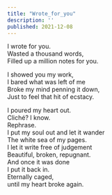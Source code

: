 ```yaml
---
title: "Wrote_for_you"
description: ''
published: 2021-12-08
---
```

I wrote for you.     
Wasted a thousand words,     
Filled up a million notes for you.     
     
I showed you my work,     
I bared what was left of me     
Broke my mind penning it down,     
Just to feel that hit of ecstacy.     
     
I poured my heart out.     
Cliché? I know.     
Rephrase.     
I put my soul out and let it wander     
The white sea of my pages.     
I let it write free of judgement     
Beautiful, broken, repugnant.     
And once it was done     
I put it back in.     
Eternally caged,     
until my heart broke again.     
     
     

